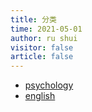 ```yaml
---
title: 分类
time: 2021-05-01
author: ru shui
visitor: false
article: false
---
```


- [psychology](./psychology/README.md)
- [english](./english/README.md)